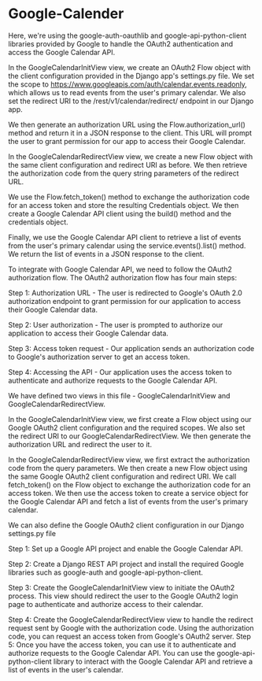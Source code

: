 # Google-Calender
Here, we're using the google-auth-oauthlib and google-api-python-client libraries provided by Google to handle the OAuth2 authentication and access the Google Calendar API.

In the GoogleCalendarInitView view, we create an OAuth2 Flow object with the client configuration provided in the Django app's settings.py file. We set the scope to https://www.googleapis.com/auth/calendar.events.readonly, which allows us to read events from the user's primary calendar. We also set the redirect URI to the /rest/v1/calendar/redirect/ endpoint in our Django app.

We then generate an authorization URL using the Flow.authorization_url() method and return it in a JSON response to the client. This URL will prompt the user to grant permission for our app to access their Google Calendar.

In the GoogleCalendarRedirectView view, we create a new Flow object with the same client configuration and redirect URI as before. We then retrieve the authorization code from the query string parameters of the redirect URL.

We use the Flow.fetch_token() method to exchange the authorization code for an access token and store the resulting Credentials object. We then create a Google Calendar API client using the build() method and the credentials object.

Finally, we use the Google Calendar API client to retrieve a list of events from the user's primary calendar using the service.events().list() method. We return the list of events in a JSON response to the client.

To integrate with Google Calendar API, we need to follow the OAuth2 authorization flow. The OAuth2 authorization flow has four main steps:

Step 1: Authorization URL - The user is redirected to Google's OAuth 2.0 authorization endpoint to grant permission for our application to access their Google Calendar data.

Step 2: User authorization - The user is prompted to authorize our application to access their Google Calendar data.

Step 3: Access token request - Our application sends an authorization code to Google's authorization server to get an access token.

Step 4: Accessing the API - Our application uses the access token to authenticate and authorize requests to the Google Calendar API.

We have defined two views in this file - GoogleCalendarInitView and GoogleCalendarRedirectView.

In the GoogleCalendarInitView view, we first create a Flow object using our Google OAuth2 client configuration and the required scopes. We also set the redirect URI to our GoogleCalendarRedirectView. We then generate the authorization URL and redirect the user to it.

In the GoogleCalendarRedirectView view, we first extract the authorization code from the query parameters. We then create a new Flow object using the same Google OAuth2 client configuration and redirect URI. We call fetch_token() on the Flow object to exchange the authorization code for an access token. We then use the access token to create a service object for the Google Calendar API and fetch a list of events from the user's primary calendar.

We can also define the Google OAuth2 client configuration in our Django settings.py file 

Step 1: Set up a Google API project and enable the Google Calendar API.

Step 2: Create a Django REST API project and install the required Google libraries such as google-auth and google-api-python-client.

Step 3: Create the GoogleCalendarInitView view to initiate the OAuth2 process. This view should redirect the user to the Google OAuth2 login page to authenticate and authorize access to their calendar.

Step 4: Create the GoogleCalendarRedirectView view to handle the redirect request sent by Google with the authorization code. Using the authorization code, you can request an access token from Google's OAuth2 server.
Step 5: Once you have the access token, you can use it to authenticate and authorize requests to the Google Calendar API. You can use the google-api-python-client library to interact with the Google Calendar API and retrieve a list of events in the user's calendar.

